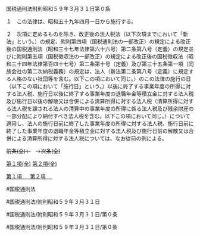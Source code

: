 国税通則法附則昭和５９年３月３１日第０条

１　この法律は、昭和五十九年四月一日から施行する。

２　次項に定めるものを除き、改正後の法人税法（以下次項までにおいて「新法」という。）の規定、附則第四項（国税通則法の一部改正）の規定による改正後の国税通則法（昭和三十七年法律第六十六号）第二条第八号（定義）の規定並びに附則第五項（国税徴収法の一部改正）の規定による改正後の国税徴収法（昭和三十四年法律第百四十七号）第二条第十号（定義）及び第三十五条第一項（同族会社の第二次納税義務）の規定は、法人（新法第二条第八号（定義）に規定する人格のない社団等を含む。以下この項において同じ。）のこの法律の施行の日（以下この項において「施行日」という。）以後に終了する事業年度の所得に対する法人税、施行日以後に終了する事業年度の退職年金等積立金に対する法人税及び施行日以後の解散又は合併による清算所得に対する法人税（清算所得に対する法人税を課される法人の清算中の事業年度の所得に係る法人税及び残余財産の一部分配により納付すべき法人税を含む。以下この項において同じ。）について適用し、法人の施行日前に終了した事業年度の所得に対する法人税、施行日前に終了した事業年度の退職年金等積立金に対する法人税及び施行日前の解散又は合併による清算所得に対する法人税については、なお従前の例による。

~~前条(全)←~~　~~→次条(全)~~

[第１項(全)](国税通則法＿＿＿＿附則昭和５９年３月３１日第０条第１項_.md)  [第２項(全)](国税通則法＿＿＿＿附則昭和５９年３月３１日第０条第２項_.md)  

[第１項 　 ](国税通則法＿＿＿＿附則昭和５９年３月３１日第０条第１項.md)  [第２項 　 ](国税通則法＿＿＿＿附則昭和５９年３月３１日第０条第２項.md)  

#国税通則法

#国税通則法/附則昭和５９年３月３１日

#国税通則法/附則昭和５９年３月３１日/第０条

#国税通則法/附則昭和５９年３月３１日/第０条

